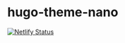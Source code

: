 # hugo-theme-nano

[![Netlify Status](https://api.netlify.com/api/v1/badges/4a2c63a3-0a55-40f5-85d7-71f1aa85847d/deploy-status)](https://app.netlify.com/projects/hugo-nano-theme/deploys)
